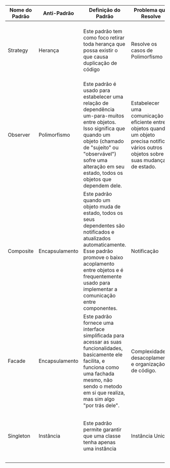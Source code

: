 | Nome do Padrão | Anti-Padrão | Definição do Padrão | Problema que Resolve | Exemplo de Aplicação |
| -------------  | ------------- |-------------------|----------------------|----------------------
| Strategy| Herança| Este padrão tem como foco retirar toda herança que possa existir o que causa duplicação de código| Resolve os casos de Polimorfismo |Classe: Curso Um Aluno que tem a possibilidade de Cursar dois cursos na mesma faculdade e ao mesmo tempo onde ele acaba podendo estudar pela manhã e a noite.
| Observer| Polimorfismo| Este padrão é usado para estabelecer uma relação de dependência um-para-muitos entre objetos. Isso significa que quando um objeto (chamado de "sujeito" ou "observável") sofre uma alteração em seu estado, todos os objetos que dependem dele. |  Estabelecer uma comunicação eficiente entre objetos quando um objeto precisa notificar vários outros objetos sobre suas mudanças de estado. | Classe Observer: Um Estoque onde ele possui produtos que podem estar se esgotando e ele avisa o Vendedor que o estoque está baixo.|
| Composite| Encapsulamento | Este padrão quando um objeto muda de estado, todos os seus dependentes são notificados e atualizados automaticamente. Esse padrão promove o baixo acoplamento entre objetos e é frequentemente usado para implementar a comunicação entre componentes. | Notificação | Classe:CategoriaMenu Um restaurante que possui um menu e que tem derivados de uma categoria |
| Facade | Encapsulamento | Este padrão fornece uma interface simplificada para acessar as suas funcionalidades, basicamente ele facilita, e funciona como uma fachada mesmo, não sendo o metodo em si que realiza, mas sim algo "por trás dele". | Complexidade , desacoplamento e organização de código. | Classe: Main Uma lista de Supermercado, onde o usuario tera que fazer uma lista de compras. Usaremos o Linked List para o exemplo. | 
| Singleton | Instância |  Este padrão permite garantir que uma classe tenha apenas uma instância | Instância Unica | Classe: ConfiguracaoSistema Um sistema de Configuração, onde se o Sistema está em um idioma ele se 'molda' para o que o usuário escolher. |

